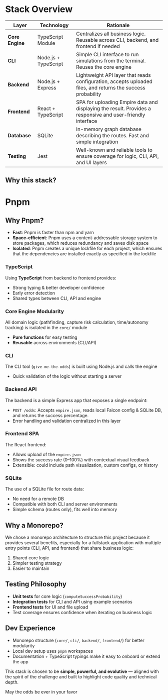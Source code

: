 # Stack Overview

| Layer           | Technology           | Rationale                                                                                                   |
| --------------- | -------------------- | ----------------------------------------------------------------------------------------------------------- |
| **Core Engine** | TypeScript Module    | Centralizes all business logic. Reusable across CLI, backend, and frontend if needed                        |
| **CLI**         | Node.js + TypeScript | Simple CLI interface to run simulations from the terminal. Reuses the core engine                           |
| **Backend**     | Node.js + Express    | Lightweight API layer that reads configuration, accepts uploaded files, and returns the success probability |
| **Frontend**    | React + TypeScript   | SPA for uploading Empire data and displaying the result. Provides a responsive and user-friendly interface  |
| **Database**    | SQLite               | In-memory graph database describing the routes. Fast and simple integration                                 |
| **Testing**     | Jest                 | Well-known and reliable tools to ensure coverage for logic, CLI, API, and UI layers                         |

## Why this stack?

# Pnpm

## Why Pnpm?

- **Fast**: Pnpm is faster than npm and yarn
- **Space-efficient**: Pnpm uses a content-addressable storage system to store packages, which reduces redundancy and saves disk space
- **Isolated**: Pnpm creates a unique lockfile for each project, which ensures that the dependencies are installed exactly as specified in the lockfile

### TypeScript

Using **TypeScript** from backend to frontend provides:

- Strong typing & better developer confidence
- Early error detection
- Shared types between CLI, API and engine

### Core Engine Modularity

All domain logic (pathfinding, capture risk calculation, time/autonomy tracking) is isolated in the `core/` module

- **Pure functions** for easy testing
- **Reusable** across environments (CLI/API)

### CLI

The CLI tool (`give-me-the-odds`) is built using Node.js and calls the engine

- Quick validation of the logic without starting a server

### Backend API

The backend is a simple Express app that exposes a single endpoint:

- `POST /odds`: Accepts `empire.json`, reads local Falcon config & SQLite DB, and returns the success percentage.
- Error handling and validation centralized in this layer

### Frontend SPA

The React frontend:

- Allows upload of the `empire.json`
- Shows the success rate (0–100%) with contextual visual feedback
- Extensible: could include path visualization, custom configs, or history

### SQLite

The use of a SQLite file for route data:

- No need for a remote DB
- Compatible with both CLI and server environments
- Simple schema (routes only), fits well into memory

## Why a Monorepo?

We chose a monorepo architecture to structure this project because it provides several benefits, especially for a fullstack application with multiple entry points (CLI, API, and frontend) that share business logic:

1. Shared core logic
2. Simpler testing strategy
3. Easier to maintain

## Testing Philosophy

- **Unit tests** for core logic (`computeSuccessProbability`)
- **Integration tests** for CLI and API using example scenarios
- **Frontend tests** for UI and file upload
- Test coverage ensures confidence when iterating on business logic

## Dev Experience

- Monorepo structure (`core/`, `cli/`, `backend/`, `frontend/`) for better modularity
- Local dev setup uses `pnpm` workspaces
- Documentation + TypeScript typings make it easy to onboard or extend the app

This stack is chosen to be **simple, powerful, and evolutive** — aligned with the spirit of the challenge and built to highlight code quality and technical depth.

May the odds be ever in your favor
